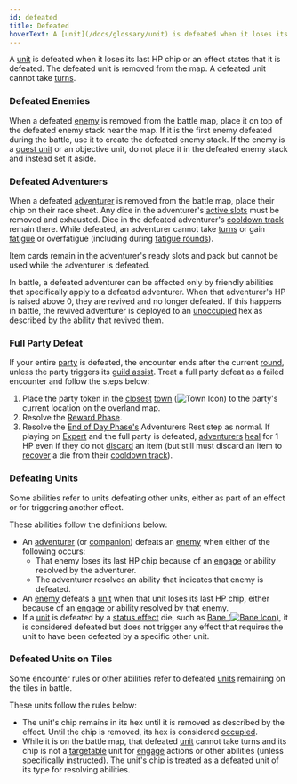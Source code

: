 ```yaml
---
id: defeated
title: Defeated
hoverText: A [unit](/docs/glossary/unit) is defeated when it loses its last HP chip or an effect states that it is defeated
---
```


A [unit](/docs/glossary/unit) is defeated when it loses its last HP chip or an effect states that it is defeated. The defeated unit is removed from the map. A defeated unit cannot take [turns](/docs/glossary/turn).

### Defeated Enemies

When a defeated [enemy](/docs/glossary/enemy) is removed from the battle map, place it on top of the defeated enemy stack near the map. If it is the first enemy defeated during the battle, use it to create the defeated enemy stack. If the enemy is a [quest unit](/docs/glossary/quest-unit) or an objective unit, do not place it in the defeated enemy stack and instead set it aside.

### Defeated Adventurers

When a defeated [adventurer](/docs/glossary/adventurer) is removed from the battle map, place their chip on their race sheet. Any dice in the adventurer's [active slots](/docs/glossary/active-slot) must be removed and exhausted. Dice in the defeated adventurer's [cooldown track](/docs/glossary/cooldown-track) remain there. While defeated, an adventurer cannot take [turns](/docs/glossary/turn) or gain [fatigue](/docs/glossary/fatigue) or overfatigue (including during [fatigue rounds](/docs/glossary/fatigue-damage)).

Item cards remain in the adventurer's ready slots and pack but cannot be used while the adventurer is defeated.

In battle, a defeated adventurer can be affected only by friendly abilities that specifically apply to a defeated adventurer. When that adventurer's HP is raised above 0, they are revived and no longer defeated. If this happens in battle, the revived adventurer is deployed to an [unoccupied](/docs/glossary/occupied.) hex as described by the ability that revived them.

### Full Party Defeat

If your entire [party](/docs/glossary/party) is defeated, the encounter ends after the current [round](/docs/battles/battle-round), unless the party triggers its [guild assist](/docs/glossary/guild-assist). Treat a full party defeat as a failed encounter and follow the steps below:

1.  Place the party token in the [closest](/docs/glossary/closest) [town](/docs/campaign/day/encounter-phase/town) (<img src="/icons/town.svg" alt="Town Icon" className="icon-svg" />) to the party's current location on the overland map.
2.  Resolve the [Reward Phase](/docs/campaign/day/reward-phase).
3.  Resolve the [End of Day Phase's](/docs/campaign/day/end-of-day-phase) Adventurers Rest step as normal. If playing on [Expert](/docs/campaign/difficulty-levels/expert) and the full party is defeated, [adventurers](/docs/glossary/adventurer) [heal](/docs/glossary/healing) for 1 HP even if they do not [discard](/docs/glossary/discard) an item (but still must discard an item to [recover](/docs/glossary/recover) a die from their [cooldown track](/docs/glossary/cooldown-track)).

### Defeating Units

Some abilities refer to units defeating other units, either as part of an effect or for triggering another effect.

These abilities follow the definitions below:

- An [adventurer](/docs/glossary/adventurer) (or [companion](/docs/glossary/companion)) defeats an [enemy](/docs/glossary/enemy) when either of the following occurs:
  - That enemy loses its last HP chip because of an [engage](/docs/battles/adventurer-turn/engage) or ability resolved by the adventurer.
  - The adventurer resolves an ability that indicates that enemy is defeated.
- An [enemy](/docs/glossary/enemy) defeats a [unit](/docs/glossary/unit) when that unit loses its last HP chip, either because of an [engage](/docs/battles/adventurer-turn/engage) or ability resolved by that enemy.
- If a [unit](/docs/glossary/unit) is defeated by a [status effect](/docs/battles/status-effects/index) die, such as [Bane (<img src="/icons/bane.svg" alt="Bane Icon" class="icon-svg" />)](/docs/battles/status-effects/bane), it is considered defeated but does not trigger any effect that requires the unit to have been defeated by a specific other unit.

### Defeated Units on Tiles

Some encounter rules or other abilities refer to defeated [units](/docs/glossary/unit) remaining on the tiles in battle.

These units follow the rules below:

- The unit's chip remains in its hex until it is removed as described by the effect. Until the chip is removed, its hex is considered [occupied](/docs/glossary/occupied).
- While it is on the battle map, that defeated [unit](/docs/glossary/unit) cannot take turns and its chip is not a [targetable](/docs/glossary/targetable) unit for [engage](/docs/battles/adventurer-turn/engage) actions or other abilities (unless specifically instructed). The unit's chip is treated as a defeated unit of its type for resolving abilities.
